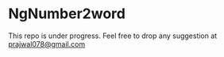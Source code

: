 # NgNumber2word

This repo is under progress. Feel free to drop any suggestion at prajwal078@gmail.com